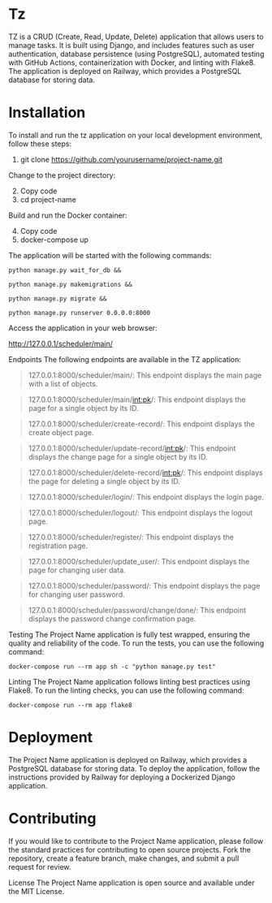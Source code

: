# Tz

TZ is a CRUD (Create, Read, Update, Delete) application that allows users to manage tasks. It is built using Django, and includes features such as user authentication, database persistence (using PostgreSQL), automated testing with GitHub Actions, containerization with Docker, and linting with Flake8. The application is deployed on Railway, which provides a PostgreSQL database for storing data.

# Installation
To install and run the tz application on your local development environment, follow these steps:

1. git clone https://github.com/yourusername/project-name.git

Change to the project directory:

2. Copy code
3. cd project-name

Build and run the Docker container:

4. Copy code
5. docker-compose up

The application will be started with the following commands:

`python manage.py wait_for_db &&`

`python manage.py makemigrations &&`

`python manage.py migrate &&`

`python manage.py runserver 0.0.0.0:8000`

Access the application in your web browser:

http://127.0.0.1/scheduler/main/

Endpoints
The following endpoints are available in the TZ application:

> 127.0.0.1:8000/scheduler/main/: This endpoint displays the main page with a list of objects.

> 127.0.0.1:8000/scheduler/main/<int:pk>/: This endpoint displays the page for a single object by its ID.

> 127.0.0.1:8000/scheduler/create-record/: This endpoint displays the create object page.

> 127.0.0.1:8000/scheduler/update-record/<int:pk>/: This endpoint displays the change page for a single object by its ID.

> 127.0.0.1:8000/scheduler/delete-record/<int:pk>/: This endpoint displays the page for deleting a single object by its ID.

> 127.0.0.1:8000/scheduler/login/: This endpoint displays the login page.

> 127.0.0.1:8000/scheduler/logout/: This endpoint displays the logout page.

> 127.0.0.1:8000/scheduler/register/: This endpoint displays the registration page.

> 127.0.0.1:8000/scheduler/update_user/: This endpoint displays the page for changing user data.

> 127.0.0.1:8000/scheduler/password/: This endpoint displays the page for changing user password.

> 127.0.0.1:8000/scheduler/password/change/done/: This endpoint displays the password change confirmation page.

Testing
The Project Name application is fully test wrapped, ensuring the quality and reliability of the code. To run the tests, you can use the following command:

`docker-compose run --rm app sh -c "python manage.py test"`

Linting
The Project Name application follows linting best practices using Flake8. To run the linting checks, you can use the following command:

`docker-compose run --rm app flake8`

# Deployment
The Project Name application is deployed on Railway, which provides a PostgreSQL database for storing data. To deploy the application, follow the instructions provided by Railway for deploying a Dockerized Django application.

# Contributing
If you would like to contribute to the Project Name application, please follow the standard practices for contributing to open source projects. Fork the repository, create a feature branch, make changes, and submit a pull request for review.


License
The Project Name application is open source and available under the MIT License.